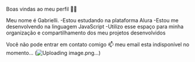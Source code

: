 Boas vindas ao meu perfil 💙💙


Meu nome é Gabrielli.
-Estou estudando na plataforma Alura
-Estou me desenvolvendo na linguagem JavaScript
-Utilizo esse espaço para minha organização e compartilhamento dos meu projetos desenvolvidos

Você não pode entrar em contato comigo 📫
meu email esta indisponível no momento...
(![Uploading image.png…]())
